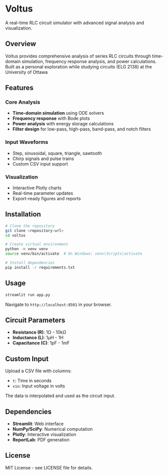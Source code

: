 # Voltus

A real-time RLC circuit simulator with advanced signal analysis and visualization.

## Overview

Voltus provides comprehensive analysis of series RLC circuits through time-domain simulation, frequency response analysis, and power calculations. Built as a personal exploration while studying circuits (ELG 2138) at the University of Ottawa 

## Features

### Core Analysis
- **Time-domain simulation** using ODE solvers
- **Frequency response** with Bode plots
- **Power analysis** with energy storage calculations
- **Filter design** for low-pass, high-pass, band-pass, and notch filters

### Input Waveforms
- Step, sinusoidal, square, triangle, sawtooth
- Chirp signals and pulse trains
- Custom CSV input support

### Visualization
- Interactive Plotly charts
- Real-time parameter updates
- Export-ready figures and reports

## Installation

```bash
# Clone the repository
git clone <repository-url>
cd voltus

# Create virtual environment
python -m venv venv
source venv/bin/activate  # On Windows: venv\Scripts\activate

# Install dependencies
pip install -r requirements.txt
```

## Usage

```bash
streamlit run app.py
```

Navigate to `http://localhost:8501` in your browser.

## Circuit Parameters

- **Resistance (R)**: 1Ω - 10kΩ
- **Inductance (L)**: 1μH - 1H  
- **Capacitance (C)**: 1pF - 1mF

## Custom Input

Upload a CSV file with columns:
- `t`: Time in seconds
- `vin`: Input voltage in volts

The data is interpolated and used as the circuit input.

## Dependencies

- **Streamlit**: Web interface
- **NumPy/SciPy**: Numerical computation
- **Plotly**: Interactive visualization
- **ReportLab**: PDF generation

## License

MIT License - see LICENSE file for details.
